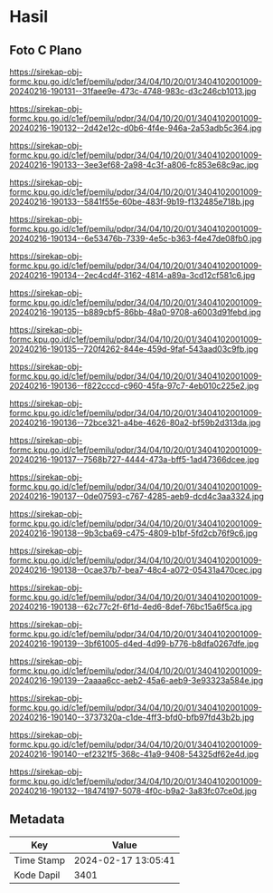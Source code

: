 # Hasil

## Foto C Plano

https://sirekap-obj-formc.kpu.go.id/c1ef/pemilu/pdpr/34/04/10/20/01/3404102001009-20240216-190131--31faee9e-473c-4748-983c-d3c246cb1013.jpg

https://sirekap-obj-formc.kpu.go.id/c1ef/pemilu/pdpr/34/04/10/20/01/3404102001009-20240216-190132--2d42e12c-d0b6-4f4e-946a-2a53adb5c364.jpg

https://sirekap-obj-formc.kpu.go.id/c1ef/pemilu/pdpr/34/04/10/20/01/3404102001009-20240216-190133--3ee3ef68-2a98-4c3f-a806-fc853e68c9ac.jpg

https://sirekap-obj-formc.kpu.go.id/c1ef/pemilu/pdpr/34/04/10/20/01/3404102001009-20240216-190133--5841f55e-60be-483f-9b19-f132485e718b.jpg

https://sirekap-obj-formc.kpu.go.id/c1ef/pemilu/pdpr/34/04/10/20/01/3404102001009-20240216-190134--6e53476b-7339-4e5c-b363-f4e47de08fb0.jpg

https://sirekap-obj-formc.kpu.go.id/c1ef/pemilu/pdpr/34/04/10/20/01/3404102001009-20240216-190134--2ec4cd4f-3162-4814-a89a-3cd12cf581c6.jpg

https://sirekap-obj-formc.kpu.go.id/c1ef/pemilu/pdpr/34/04/10/20/01/3404102001009-20240216-190135--b889cbf5-86bb-48a0-9708-a6003d91febd.jpg

https://sirekap-obj-formc.kpu.go.id/c1ef/pemilu/pdpr/34/04/10/20/01/3404102001009-20240216-190135--720f4262-844e-459d-9faf-543aad03c9fb.jpg

https://sirekap-obj-formc.kpu.go.id/c1ef/pemilu/pdpr/34/04/10/20/01/3404102001009-20240216-190136--f822cccd-c960-45fa-97c7-4eb010c225e2.jpg

https://sirekap-obj-formc.kpu.go.id/c1ef/pemilu/pdpr/34/04/10/20/01/3404102001009-20240216-190136--72bce321-a4be-4626-80a2-bf59b2d313da.jpg

https://sirekap-obj-formc.kpu.go.id/c1ef/pemilu/pdpr/34/04/10/20/01/3404102001009-20240216-190137--7568b727-4444-473a-bff5-1ad47366dcee.jpg

https://sirekap-obj-formc.kpu.go.id/c1ef/pemilu/pdpr/34/04/10/20/01/3404102001009-20240216-190137--0de07593-c767-4285-aeb9-dcd4c3aa3324.jpg

https://sirekap-obj-formc.kpu.go.id/c1ef/pemilu/pdpr/34/04/10/20/01/3404102001009-20240216-190138--9b3cba69-c475-4809-b1bf-5fd2cb76f9c6.jpg

https://sirekap-obj-formc.kpu.go.id/c1ef/pemilu/pdpr/34/04/10/20/01/3404102001009-20240216-190138--0cae37b7-bea7-48c4-a072-05431a470cec.jpg

https://sirekap-obj-formc.kpu.go.id/c1ef/pemilu/pdpr/34/04/10/20/01/3404102001009-20240216-190138--62c77c2f-6f1d-4ed6-8def-76bc15a6f5ca.jpg

https://sirekap-obj-formc.kpu.go.id/c1ef/pemilu/pdpr/34/04/10/20/01/3404102001009-20240216-190139--3bf61005-d4ed-4d99-b776-b8dfa0267dfe.jpg

https://sirekap-obj-formc.kpu.go.id/c1ef/pemilu/pdpr/34/04/10/20/01/3404102001009-20240216-190139--2aaaa6cc-aeb2-45a6-aeb9-3e93323a584e.jpg

https://sirekap-obj-formc.kpu.go.id/c1ef/pemilu/pdpr/34/04/10/20/01/3404102001009-20240216-190140--3737320a-c1de-4ff3-bfd0-bfb97fd43b2b.jpg

https://sirekap-obj-formc.kpu.go.id/c1ef/pemilu/pdpr/34/04/10/20/01/3404102001009-20240216-190140--ef2321f5-368c-41a9-9408-54325df62e4d.jpg

https://sirekap-obj-formc.kpu.go.id/c1ef/pemilu/pdpr/34/04/10/20/01/3404102001009-20240216-190132--18474197-5078-4f0c-b9a2-3a83fc07ce0d.jpg


## Metadata

| Key        | Value               |
| ---------- | ------------------- |
| Time Stamp | 2024-02-17 13:05:41 |
| Kode Dapil | 3401                |




